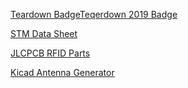 [Teardown BadgeTeqerdown 2019 Badge](https://upverter.com/design/gsteiert/teardown2019/)

[STM Data Sheet](https://wmsc.lcsc.com/wmsc/upload/file/pdf/v2/lcsc/2304140030_STMicroelectronics-M24LR64E-RMN6T-2_C2649483.pdf)

[JLCPCB RFID Parts](https://jlcpcb.com/parts/2nd/RF_And_Wireless/RFID_ICs_82545)

[Kicad Antenna Generator](https://neurotech-hub.github.io/KiCad-Antenna-Generator/)



